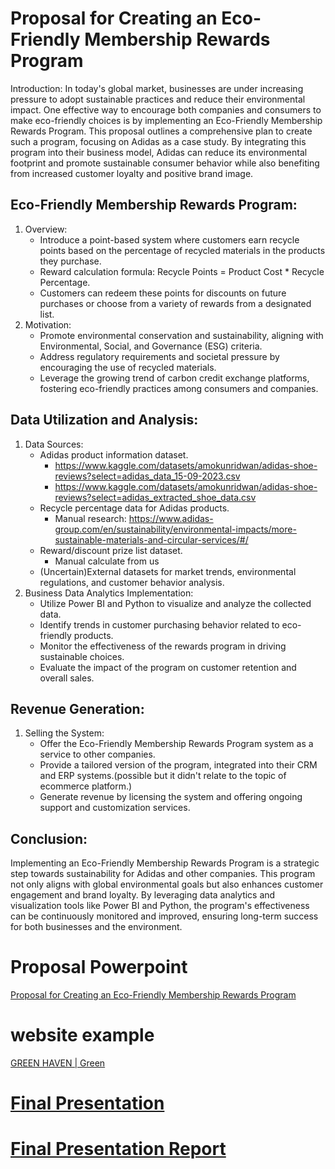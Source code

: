 # Proposal for Creating an Eco-Friendly Membership Rewards Program
Introduction: In today's global market, businesses are under increasing pressure to adopt sustainable practices and reduce their environmental impact. One effective way to encourage both companies and consumers to make eco-friendly choices is by implementing an Eco-Friendly Membership Rewards Program. This proposal outlines a comprehensive plan to create such a program, focusing on Adidas as a case study. By integrating this program into their business model, Adidas can reduce its environmental footprint and promote sustainable consumer behavior while also benefiting from increased customer loyalty and positive brand image.

## Eco-Friendly Membership Rewards Program:
1. Overview:
    - Introduce a point-based system where customers earn recycle points based on the percentage of recycled materials in the products they purchase.
    - Reward calculation formula: Recycle Points = Product Cost * Recycle Percentage.
    - Customers can redeem these points for discounts on future purchases or choose from a variety of rewards from a designated list.
1.	Motivation:
    - Promote environmental conservation and sustainability, aligning with Environmental, Social, and Governance (ESG) criteria.
    - Address regulatory requirements and societal pressure by encouraging the use of recycled materials.
    - Leverage the growing trend of carbon credit exchange platforms, fostering eco-friendly practices among consumers and companies.

## Data Utilization and Analysis:
1. Data Sources:
    - Adidas product information dataset.
        - https://www.kaggle.com/datasets/amokunridwan/adidas-shoe-reviews?select=adidas_data_15-09-2023.csv
        - https://www.kaggle.com/datasets/amokunridwan/adidas-shoe-reviews?select=adidas_extracted_shoe_data.csv
    - Recycle percentage data for Adidas products.
        - Manual research: https://www.adidas-group.com/en/sustainability/environmental-impacts/more-sustainable-materials-and-circular-services/#/
    - Reward/discount prize list dataset.
        - Manual calculate from us
    - (Uncertain)External datasets for market trends, environmental regulations, and customer behavior analysis.
1. Business Data Analytics Implementation:
    - Utilize Power BI and Python to visualize and analyze the collected data.
    - Identify trends in customer purchasing behavior related to eco-friendly products.
    - Monitor the effectiveness of the rewards program in driving sustainable choices.
    - Evaluate the impact of the program on customer retention and overall sales.

## Revenue Generation:
1. Selling the System:
    - Offer the Eco-Friendly Membership Rewards Program system as a service to other companies.
    - Provide a tailored version of the program, integrated into their CRM and ERP systems.(possible but it didn't relate to the topic of ecommerce platform.)
    - Generate revenue by licensing the system and offering ongoing support and customization services.

## Conclusion:
Implementing an Eco-Friendly Membership Rewards Program is a strategic step towards sustainability for Adidas and other companies. This program not only aligns with global environmental goals but also enhances customer engagement and brand loyalty. By leveraging data analytics and visualization tools like Power BI and Python, the program's effectiveness can be continuously monitored and improved, ensuring long-term success for both businesses and the environment.

# Proposal Powerpoint
[Proposal for Creating an Eco-Friendly Membership Rewards Program](https://www.canva.com/design/DAFzk7Vso5E/rxK3KKsvK-BMl1WYyl4SeQ/edit?utm_content=DAFzk7Vso5E&utm_campaign=designshare&utm_medium=link2&utm_source=sharebutton)

# website example
[GREEN HAVEN | Green](https://hubert112247.wixsite.com/green-haven)

# [Final Presentation](https://drive.google.com/file/d/1gGBPq4C8vsNZGA88rgmt-qLr0BIjcF-6/view?usp=sharing)
# [Final Presentation Report](https://docs.google.com/document/d/1iMfLAwgviaZEQbnqZ-jKgw4Yw0vUCx6f/edit?usp=sharing&ouid=109845826698960339007&rtpof=true&sd=true)